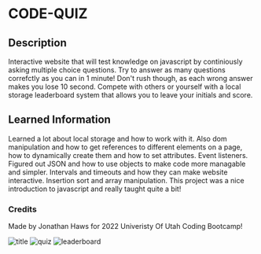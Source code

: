 # CODE-QUIZ

## Description
Interactive website that will test knowledge on javascript by continiously asking multiple choice questions. Try to answer as many questions correfctly as you can in 1 minute! Don't rush though, as each wrong answer makes you lose 10 second. Compete with others or yourself with a local storage leaderboard system that allows you to leave your initials and score.

## Learned Information
Learned a lot about local storage and how to work with it. Also dom manipulation and how to get references to different elements on a page, how to dynamically create them and how to set attributes. Event listeners. Figured out JSON and how to use objects to make code more managable and simpler. Intervals and timeouts and how they can make website interactive. Insertion sort and array manipulation. This project was a nice introduction to javascript and really taught quite a bit!

### Credits 
Made by Jonathan Haws for 2022 Univeristy Of Utah Coding Bootcamp!

![title](https://user-images.githubusercontent.com/108207472/210219474-8a9007f1-c4a3-45ae-9f43-ecd350e03b5c.PNG)
![quiz](https://user-images.githubusercontent.com/108207472/210219500-f2d82d19-7129-43b8-9be9-265bfc377611.PNG)
![leaderboard](https://user-images.githubusercontent.com/108207472/210219558-c0e9cec9-5acd-4153-84c6-b55fa0a74c2c.PNG)

